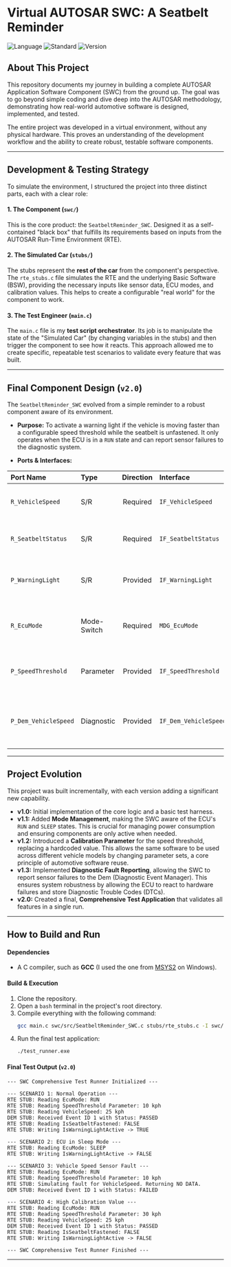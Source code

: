 # Virtual AUTOSAR SWC: A Seatbelt Reminder

![Language](https://img.shields.io/badge/Language-C-blue.svg)
![Standard](https://img.shields.io/badge/Standard-AUTOSAR-orange.svg)
![Version](https://img.shields.io/badge/Version-2.0-brightgreen.svg)

## About This Project

This repository documents my journey in building a complete AUTOSAR Application Software Component (SWC) from the ground up. The goal was to go beyond simple coding and dive deep into the AUTOSAR methodology, demonstrating how real-world automotive software is designed, implemented, and tested.

The entire project was developed in a virtual environment, without any physical hardware. This proves an understanding of the development workflow and the ability to create robust, testable software components.

***

## Development & Testing Strategy

To simulate the environment, I structured the project into three distinct parts, each with a clear role:

#### 1. The Component (`swc/`)
This is the core product: the `SeatbeltReminder_SWC`. Designed it as a self-contained "black box" that fulfills its requirements based on inputs from the AUTOSAR Run-Time Environment (RTE). 

#### 2. The Simulated Car (`stubs/`)
The stubs represent the **rest of the car** from the component's perspective. The `rte_stubs.c` file simulates the RTE and the underlying Basic Software (BSW), providing the necessary inputs like sensor data, ECU modes, and calibration values. This helps to create a configurable "real world" for the component to work.

#### 3. The Test Engineer (`main.c`)
The `main.c` file is my **test script orchestrator**. Its job is to manipulate the state of the "Simulated Car" (by changing variables in the stubs) and then trigger the component to see how it reacts. This approach allowed me to create specific, repeatable test scenarios to validate every feature that was built.

***

## Final Component Design (`v2.0`)

The `SeatbeltReminder_SWC` evolved from a simple reminder to a robust component aware of its environment.

* **Purpose:** To activate a warning light if the vehicle is moving faster than a configurable speed threshold while the seatbelt is unfastened. It only operates when the ECU is in a `RUN` state and can report sensor failures to the diagnostic system.

* **Ports & Interfaces:**

| Port Name            | Type        | Direction | Interface           | Description                                          |
| :------------------- | :---------- | :-------: | :------------------ | :--------------------------------------------------- |
| `R_VehicleSpeed`     | S/R         | Required  | `IF_VehicleSpeed`   | Receives the current vehicle speed.                  |
| `R_SeatbeltStatus`   | S/R         | Required  | `IF_SeatbeltStatus` | Receives the driver's seatbelt status.               |
| `P_WarningLight`     | S/R         | Provided  | `IF_WarningLight`   | Sends the activation status for the warning light.   |
| `R_EcuMode`          | Mode-Switch | Required  | `MDG_EcuMode`       | Receives the current ECU operational mode.           |
| `P_SpeedThreshold`   | Parameter   | Provided  | `IF_SpeedThreshold` | Provides access to the speed threshold calibration.  |
| `P_Dem_VehicleSpeed` | Diagnostic  | Provided  | `IF_Dem_VehicleSpeed` | Reports the health of the vehicle speed signal to the Dem. |

***

## Project Evolution

This project was built incrementally, with each version adding a significant new capability.

* **v1.0:** Initial implementation of the core logic and a basic test harness.
* **v1.1:** Added **Mode Management**, making the SWC aware of the ECU's `RUN` and `SLEEP` states. This is crucial for managing power consumption and ensuring components are only active when needed.
* **v1.2:** Introduced a **Calibration Parameter** for the speed threshold, replacing a hardcoded value. This allows the same software to be used across different vehicle models by changing parameter sets, a core principle of automotive software reuse.
* **v1.3:** Implemented **Diagnostic Fault Reporting**, allowing the SWC to report sensor failures to the Dem (Diagnostic Event Manager). This ensures system robustness by allowing the ECU to react to hardware failures and store Diagnostic Trouble Codes (DTCs).
* **v2.0:** Created a final, **Comprehensive Test Application** that validates all features in a single run.

***

## How to Build and Run

#### Dependencies
* A C compiler, such as **GCC** (I used the one from [MSYS2](https://www.msys2.org/) on Windows).

#### Build & Execution
1.  Clone the repository.
2.  Open a `bash` terminal in the project's root directory.
3.  Compile everything with the following command:
    ```bash
    gcc main.c swc/src/SeatbeltReminder_SWC.c stubs/rte_stubs.c -I swc/include/ -I stubs/ -o test_runner.exe
    ```
4.  Run the final test application:
    ```bash
    ./test_runner.exe
    ```

#### Final Test Output (`v2.0`)
```
--- SWC Comprehensive Test Runner Initialized ---

--- SCENARIO 1: Normal Operation --- 
RTE STUB: Reading EcuMode: RUN 
RTE STUB: Reading SpeedThreshold Parameter: 10 kph 
RTE STUB: Reading VehicleSpeed: 25 kph 
DEM STUB: Received Event ID 1 with Status: PASSED 
RTE STUB: Reading IsSeatbeltFastened: FALSE 
RTE STUB: Writing IsWarningLightActive -> TRUE

--- SCENARIO 2: ECU in Sleep Mode --- 
RTE STUB: Reading EcuMode: SLEEP 
RTE STUB: Writing IsWarningLightActive -> FALSE

--- SCENARIO 3: Vehicle Speed Sensor Fault --- 
RTE STUB: Reading EcuMode: RUN 
RTE STUB: Reading SpeedThreshold Parameter: 10 kph 
RTE STUB: Simulating fault for VehicleSpeed. Returning NO DATA. 
DEM STUB: Received Event ID 1 with Status: FAILED

--- SCENARIO 4: High Calibration Value --- 
RTE STUB: Reading EcuMode: RUN 
RTE STUB: Reading SpeedThreshold Parameter: 30 kph 
RTE STUB: Reading VehicleSpeed: 25 kph 
DEM STUB: Received Event ID 1 with Status: PASSED 
RTE STUB: Reading IsSeatbeltFastened: FALSE 
RTE STUB: Writing IsWarningLightActive -> FALSE

--- SWC Comprehensive Test Runner Finished ---
```

***
